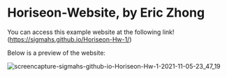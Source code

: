 # Horiseon-Website, by Eric Zhong

You can access this example website at the following link! (https://sigmahs.github.io/Horiseon-Hw-1/)

Below is a preview of the website:

![screencapture-sigmahs-github-io-Horiseon-Hw-1-2021-11-05-23_47_19](https://user-images.githubusercontent.com/64393443/140600756-97ed732f-8b2e-45fc-9f18-d7456c4bae3d.png)
